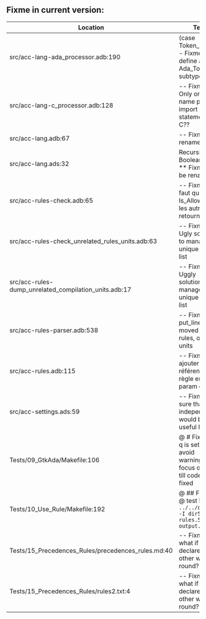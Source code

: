 Fixme in current version:
-------------------------

Location | Text
---------|-----
src/acc-lang-ada_processor.adb:190|           (case Token_ID is -- Fixme: define an Ada_Token subtype
src/acc-lang-c_processor.adb:128|                     -- Fixme: Only one unit name per import statement in C??
src/acc-lang.adb:67|            -- Fixme: rename Print
src/acc-lang.ads:32|                           Recursive : in Boolean); --** Fixme: to be renamed
src/acc-rules-check.adb:65|               -- Fixme: il faut que Is_Allowed et les autres retourne un
src/acc-rules-check_unrelated_rules_units.adb:63|   -- Fixme: Ugly solution to manage a unique item list
src/acc-rules-dump_unrelated_compilation_units.adb:17|   -- Fixme: Uggly solution to manage a unique item list
src/acc-rules-parser.adb:538|         -- Fixme: put_line to be moved in rules, or in units
src/acc-rules.adb:115|      -- Fixme: ajouter une référence à la règle en param out
src/acc-settings.ads:59|   -- Fixme: Not sure that case independence would be useful here
Tests/09_GtkAda/Makefile:106|	@ # Fixme: -q is set to avoid warnings and focus on error till code is fixed
Tests/10_Use_Rule/Makefile:192|	@ ## Fixme: @ test ! `../../obj/acc -I dir5 rules.5b > output.5b`
Tests/15_Precedences_Rules/precedences_rules.md:40|-- Fixme: and what if declared the other way round?
Tests/15_Precedences_Rules/rules2.txt:4|-- Fixme: and what if declared the other way round?
